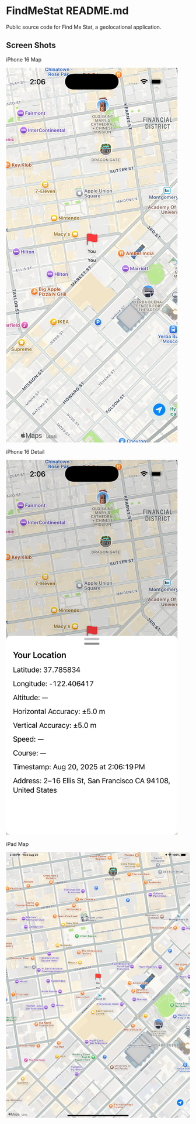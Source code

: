 # FindMeStat README.md

Public source code for Find Me Stat, a geolocational application.

## Screen Shots

iPhone 16 Map

![Map Flag](screenshots/FindMeState-iPhoneMap.png)


iPhone 16 Detail

![Map Flag](screenshots/FindMeState-iPhoneDetails.png)

iPad Map

![Map Flag](screenshots/FindMeState-iPadMap.png)


